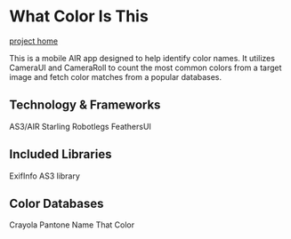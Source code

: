 # What Color Is This

[project home](http://nicotroia.com/what-color-is-this)

This is a mobile AIR app designed to help identify color names. It utilizes CameraUI and CameraRoll to count the most common colors from a target image and fetch color matches from a popular databases.


Technology & Frameworks
-------------
AS3/AIR
Starling
Robotlegs
FeathersUI


Included Libraries
-------------
ExifInfo AS3 library


Color Databases 
-------------
Crayola
Pantone
Name That Color